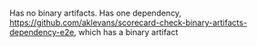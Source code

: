 Has no binary artifacts.
Has one dependency, https://github.com/aklevans/scorecard-check-binary-artifacts-dependency-e2e, which has a binary artifact
